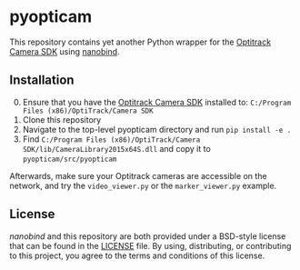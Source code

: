 pyopticam
================

This repository contains yet another Python wrapper for the [Optitrack Camera SDK](https://optitrack.com/software/camera-sdk/) using [nanobind](https://github.com/wjakob/nanobind).

Installation
------------

0. Ensure that you have the [Optitrack Camera SDK](https://optitrack.com/software/camera-sdk/) installed to: `C:/Program Files (x86)/OptiTrack/Camera SDK`
1. Clone this repository
2. Navigate to the top-level pyopticam directory and run `pip install -e .`
3. Find `C:/Program Files (x86)/OptiTrack/Camera SDK/lib/CameraLibrary2015x64S.dll` and copy it to `pyopticam/src/pyopticam`

Afterwards, make sure your Optitrack cameras are accessible on the network, and try the `video_viewer.py` or the `marker_viewer.py` example.

License
-------

_nanobind_ and this repository are both provided under a BSD-style
license that can be found in the [LICENSE](./LICENSE) file. By using,
distributing, or contributing to this project, you agree to the terms and
conditions of this license.
